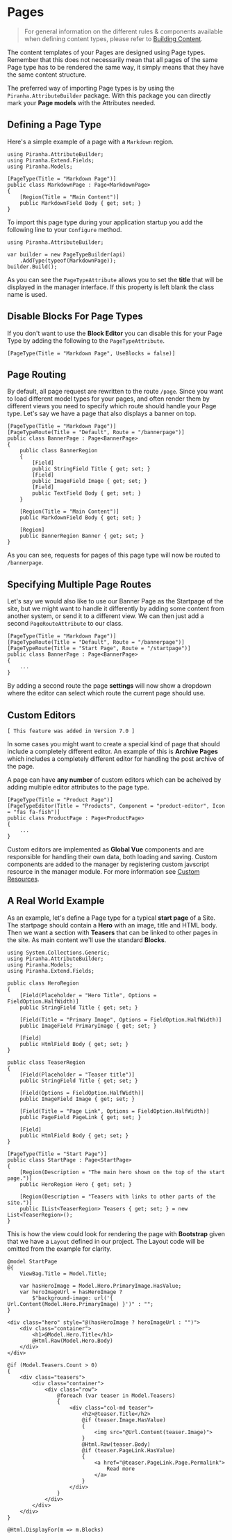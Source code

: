 # Pages

> For general information on the different rules & components available when defining content types, please refer to [Building Content](../building-content).

The content templates of your Pages are designed using Page types. Remember that this does not necessarily mean that all pages of the same Page type has to be rendered the same way, it simply means that they have the same content structure.

The preferred way of importing Page types is by using the `Piranha.AttributeBuilder` package. With this package you can directly mark your **Page models** with the Attributes needed.

## Defining a Page Type

Here's a simple example of a page with a `Markdown` region.

    using Piranha.AttributeBuilder;
    using Piranha.Extend.Fields;
    using Piranha.Models;

    [PageType(Title = "Markdown Page")]
    public class MarkdownPage : Page<MarkdownPage>
    {
        [Region(Title = "Main Content")]
        public MarkdownField Body { get; set; }
    }

To import this page type during your application startup you add the following line to your `Configure` method.

    using Piranha.AttributeBuilder;

    var builder = new PageTypeBuilder(api)
        .AddType(typeof(MarkdownPage));
    builder.Build();

As you can see the `PageTypeAttribute` allows you to set the **title** that will be displayed in the manager interface. If this property is left blank the class name is used.

## Disable Blocks For Page Types

If you don't want to use the **Block Editor** you can disable this for your Page Type by adding the following to the `PageTypeAttribute`.

    [PageType(Title = "Markdown Page", UseBlocks = false)]

## Page Routing

By default, all page request are rewritten to the route `/page`. Since you want to load different model types for your pages, and often render them by different views you need to specify which route should handle your Page type. Let's say we have a page that also displays a banner on top.

    [PageType(Title = "Markdown Page")]
    [PageTypeRoute(Title = "Default", Route = "/bannerpage")]
    public class BannerPage : Page<BannerPage>
    {
        public class BannerRegion
        {
            [Field]
            public StringField Title { get; set; }
            [Field]
            public ImageField Image { get; set; }
            [Field]
            public TextField Body { get; set; }
        }

        [Region(Title = "Main Content")]
        public MarkdownField Body { get; set; }

        [Region]
        public BannerRegion Banner { get; set; }
    }

As you can see, requests for pages of this page type will now be routed to `/bannerpage`.

## Specifying Multiple Page Routes

Let's say we would also like to use our Banner Page as the Startpage of the site, but we might want to handle it differently by adding some content from another system, or send it to a different view. We can then just add a second `PageRouteAttribute` to our class.

    [PageType(Title = "Markdown Page")]
    [PageTypeRoute(Title = "Default", Route = "/bannerpage")]
    [PageTypeRoute(Title = "Start Page", Route = "/startpage")]
    public class BannerPage : Page<BannerPage>
    {
        ...
    }

By adding a second route the page **settings** will now show a dropdown where the editor can select which route the current page should use.

## Custom Editors

`[ This feature was added in Version 7.0 ]`

In some cases you might want to create a special kind of page that should include a completely different editor. An example of this is **Archive Pages** which includes a completely different editor for handling the post archive of the page.

A page can have **any number** of custom editors which can be acheived by adding multiple editor attributes to the page type.

    [PageType(Title = "Product Page")]
    [PageTypeEditor(Title = "Products", Component = "product-editor", Icon = "fas fa-fish")]
    public class ProductPage : Page<ProductPage>
    {
        ...
    }

Custom editors are implemented as **Global Vue** components and are responsible for handling their own data, both loading and saving. Custom components are added to the manager by registering custom javscript resource in the manager module. For more information see [Custom Resources](../../manager-extensions/custom-resources).

## A Real World Example

As an example, let's define a Page type for a typical **start page** of a Site. The startpage should contain a **Hero** with an image, title and HTML body. Then we want a section with **Teasers** that can be linked to other pages in the site. As main content we'll use the standard **Blocks**.

    using System.Collections.Generic;
    using Piranha.AttributeBuilder;
    using Piranha.Models;
    using Piranha.Extend.Fields;

    public class HeroRegion
    {
        [Field(Placeholder = "Hero Title", Options = FieldOption.HalfWidth)]
        public StringField Title { get; set; }

        [Field(Title = "Primary Image", Options = FieldOption.HalfWidth)]
        public ImageField PrimaryImage { get; set; }

        [Field]
        public HtmlField Body { get; set; }
    }

    public class TeaserRegion
    {
        [Field(Placeholder = "Teaser title")]
        public StringField Title { get; set; }

        [Field(Options = FieldOption.HalfWidth)]
        public ImageField Image { get; set; }

        [Field(Title = "Page Link", Options = FieldOption.HalfWidth)]
        public PageField PageLink { get; set; }

        [Field]
        public HtmlField Body { get; set; }
    }

    [PageType(Title = "Start Page")]
    public class StartPage : Page<StartPage>
    {
        [Region(Description = "The main hero shown on the top of the start page.")]
        public HeroRegion Hero { get; set; }

        [Region(Description = "Teasers with links to other parts of the site.")]
        public IList<TeaserRegion> Teasers { get; set; } = new List<TeaserRegion>();
    }

This is how the view could look for rendering the page with **Bootstrap** given that we have a `Layout` defined in our project. The Layout code will be omitted from the example for clarity.

    @model StartPage
    @{
        ViewBag.Title = Model.Title;

        var hasHeroImage = Model.Hero.PrimaryImage.HasValue;
        var heroImageUrl = hasHeroImage ?
            $"background-image: url('{ Url.Content(Model.Hero.PrimaryImage) }')" : "";
    }

    <div class="hero" style="@(hasHeroImage ? heroImageUrl : "")">
        <div class="container">
            <h1>@Model.Hero.Title</h1>
            @Html.Raw(Model.Hero.Body)
        </div>
    </div>

    @if (Model.Teasers.Count > 0)
    {
        <div class="teasers">
            <div class="container">
                <div class="row">
                    @foreach (var teaser in Model.Teasers)
                    {
                        <div class="col-md teaser">
                            <h2>@teaser.Title</h2>
                            @if (teaser.Image.HasValue)
                            {
                                <img src="@Url.Content(teaser.Image)">
                            }
                            @Html.Raw(teaser.Body)
                            @if (teaser.PageLink.HasValue)
                            {
                                <a href="@teaser.PageLink.Page.Permalink">
                                    Read more
                                </a>
                            }
                        </div>
                    }
                </div>
            </div>
        </div>
    }

    @Html.DisplayFor(m => m.Blocks)